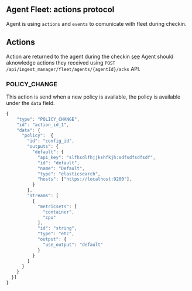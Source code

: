 ## Agent Fleet: actions protocol

Agent is using `actions` and `events` to comunicate with fleet during checkin.

## Actions

Action are returned to the agent during the checkin [see](./api/agents_checkin)
Agent should aknowledge actions they received using `POST /api/ingest_manager/fleet/agents/{agentId}/acks` API.

### POLICY_CHANGE

This action is send when a new policy is available, the policy is available under the `data` field.

```js
{
    "type": "POLICY_CHANGE",
    "id": "action_id_1",
    "data": {
      "policy":  {
        "id": "config_id",
        "outputs": {
          "default": {
            "api_key": "slfhsdlfhjjkshfkjh:sdfsdfsdfsdf",
            "id": "default",
            "name": "Default",
            "type": "elasticsearch",
            "hosts": ["https://localhost:9200"],
          }
        },
        "streams": [
          {
            "metricsets": [
              "container",
              "cpu"
            ],
            "id": "string",
            "type": "etc",
            "output": {
              "use_output": "default"
            }
          }
        ]
      }
    }
  }]
}
```
